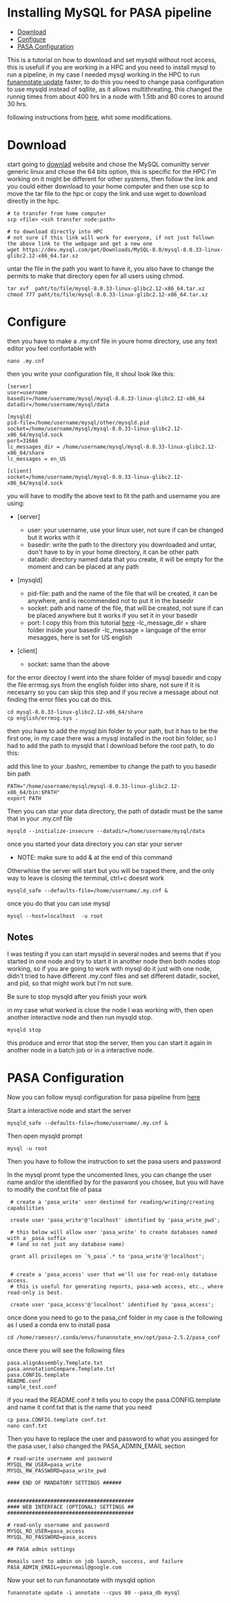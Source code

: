 **Installing MySQL for PASA pipeline** 
================

- [Download](#download)
- [Configure](#configure)
- [PASA Configuration](#pasa-configuration)

This is a tutorial on how to download and set mysqld without root access, this is usefull if you are working in a HPC and you need to install mysql to run a pipeline, in my case I needed mysql working in the HPC to run [funannotate update](https://funannotate.readthedocs.io/en/latest/update.html) faster, to do this you need to change pasa configuration to use mysqld instead of sqllite, as it allows multithreating, this changed the runnig times from about 400 hrs in a node with 1.5tb and 80 cores to around 30 hrs. 

following instructions from [here](https://wasteofserver.com/mysql-server-without-root/), whit some modifications.

# Download

start going to [downlad](https://dev.mysql.com/downloads/mysql/) website and chose the MySQL comunitty server generic linux and chose the 64 bits option, this is specific for the HPC I'm working on it might be different for other systems, then follow the link and you could either download to your home computer and then use scp to move the tar file to the hpc or copy the link and use wget to download directly in the hpc.

```
# to transfer from home computer
scp <file> <ssh transfer node:path>

# to download directly into HPC
# not sure if this link will work for everyone, if not just follown the above link to the webpage and get a new one
wget https://dev.mysql.com/get/Downloads/MySQL-8.0/mysql-8.0.33-linux-glibc2.12-x86_64.tar.xz
```

untar the file in the path you want to have it, you also have to change the permits to make that directory open for all users using chmod.

```
tar xvf  paht/to/file/mysql-8.0.33-linux-glibc2.12-x86_64.tar.xz
chmod 777 paht/to/file/mysql-8.0.33-linux-glibc2.12-x86_64.tar.xz
```

# Configure

then you have to make a .my.cnf file in youre home directory, use any text editor you feel confortable with

```
nano .my.cnf 

```
then you write your configuration file, it shoul look like this:

```
[server]
user=username
basedir=/home/username/mysql/mysql-8.0.33-linux-glibc2.12-x86_64
datadir=/home/username/mysql/data

[mysqld]
pid-file=/home/username/mysql/other/mysqld.pid
socket=/home/username/mysql/mysql-8.0.33-linux-glibc2.12-x86_64/mysqld.sock
port=31666
lc_messages_dir = /home/username/mysql/mysql-8.0.33-linux-glibc2.12-x86_64/share
lc_messages = en_US

[client]
socket=/home/username/mysql/mysql-8.0.33-linux-glibc2.12-x86_64/mysqld.sock
```

you will have to modify the above text to fit the path and username you are using:
- [server]
    - user: your username, use your linux user, not sure if can be changed but it works with it
    - basedir: write the path to the directory you downloaded and untar, don't have to by in your home directory, it can be other path
    - datadir: directory named data that you create, it will be empty for the moment and can be placed at any path

- [mysqld]
    - pid-file: path and the name of the file that will be created, it can be anywhere, and is recommended not to put it in the basedir
    - socket: path and name of the file, that will be created, not sure if can be placed anywhere but it works if you set it in your basedir
    - port: I copy this from this tutorial [here](https://wasteofserver.com/mysql-server-without-root/)
    -lc_message_dir = share folder inside your basedir
    -lc_message = language of the error mesagges, here is set for US english

- [client]
    - socket: same than the above

for the error directoy I went into the share folder of mysql basedir and copy the file errmsg.sys from the english folder into share, not sure if it is necesarry so you can skip this step and if you recive a message about not finding the error files you cat do this.

```
cd mysql-8.0.33-linux-glibc2.12-x86_64/share
cp english/errmsg.sys .
```

then you have to add the mysql bin folder to your path, but it has to be the first one, in my case there was a mysql installed in the root bin folder, so I had to add the path to mysqld that I download before the root path, to do this:

add this line to your .bashrc, remember to change the path to you basedir bin path

```
PATH="/home/username/mysql/mysql-8.0.33-linux-glibc2.12-x86_64/bin:$PATH"
export PATH
```

Then you can star your data directory, the path of datadir must be the same that in your .my.cnf file

```
mysqld --initialize-insecure --datadir=/home/username/mysql/data
```

once you started your data directory you can star your server

- NOTE: make sure to add & at the end of this command 

Otherwhise the server will start but you will be traped there, and the only way to leave is closing the terminal, ctrl+c doesnt work

```
mysqld_safe --defaults-file=/home/username/.my.cnf &
```

once you do that you can use mysql

```
mysql --host=localhost  -u root
```

## Notes

I was testing if you can start mysqld in several nodes and seems that if you started in one node and try to start it in another node then both nodes stop working, so if you are going to work with mysql do it just with one node, didn't tried to have different .my.conf files and set different datadir, socket, and pid, so that might work but I'm not sure.

Be sure to stop mysqld after you finish your work

in my case what worked is close the node I was working with, then open another interactive node and then run mysqld stop.

```
mysqld stop
```
this produce and error that stop the server, then you can start it again in another node in a batch job or in a interactive node. 


# PASA Configuration

Now you can follow mysql configuration for pasa pipeline from [here](https://github.com/PASApipeline/PASApipeline/wiki/setting-up-pasa-mysql)

Start a interactive node and start the server

```
mysqld_safe --defaults-file=/home/username/.my.cnf &
```
Then open mysqld prompt

```
mysql -u root
```
Then you have to follow the instruction to set the pasa users and password

In the mysql promt type the uncomented lines, you can change the user name and/or the identified by for the pasword you chosee, but you will have to modify the conf.txt file of pasa

```
 # create a 'pasa_write' user destined for reading/writing/creating capabilities
 
 create user 'pasa_write'@'localhost' identified by 'pasa_write_pwd';

 # this below will allow user 'pasa_write' to create databases named with a _pasa suffix 
 # (and so not just any database name)
 
 grant all privileges on `%_pasa`.* to 'pasa_write'@'localhost';


 # create a 'pasa_access' user that we'll use for read-only database access.
 # this is useful for generating reports, pasa-web access, etc., where read-only is best.
 
 create user 'pasa_access'@'localhost' identified by 'pasa_access';
```


once done you need to go to the pasa_cnf folder in my case is the following as I used a conda env to install pasa
```
cd /home/ramsesr/.conda/envs/funannotate_env/opt/pasa-2.5.2/pasa_conf
```

once there you will see the following files

```
pasa.alignAssembly.Template.txt
pasa.annotationCompare.Template.txt
pasa.CONFIG.template
README.conf
sample_test.conf
```

if you read the README.conf it tells you to copy the pasa.CONFIG.template and name it conf.txt that is the name that you need

```
cp pasa.CONFIG.template conf.txt 
nano conf.txt
```

Then you have to replace the user and password to what you assinged for the pasa user, I also changed the PASA_ADMIN_EMAIL section

```
# read-write username and password
MYSQL_RW_USER=pasa_write
MYSQL_RW_PASSWORD=pasa_write_pwd

#### END OF MANDATORY SETTINGS ######


#########################################
#### WEB INTERFACE (OPTIONAL) SETTINGS ##
#########################################

# read-only username and password
MYSQL_RO_USER=pasa_access
MYSQL_RO_PASSWORD=pasa_access

## PASA admin settings

#emails sent to admin on job launch, success, and failure
PASA_ADMIN_EMAIL=youremail@google.com
```

Now your set to run funannotate with mysqld option

```
funannotate update -i annotate --cpus 80 --pasa_db mysql
```
